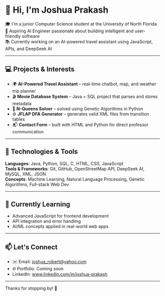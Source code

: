 # 👋 Hi, I'm Joshua Prakash

🎓 I'm a junior Computer Science student at the University of North Florida  
🤖 Aspiring AI Engineer passionate about building intelligent and user-friendly software  
📚 Currently working on an AI-powered travel assistant using JavaScript, APIs, and DeepSeek AI

---

## 💻 Projects & Interests

- 🌍 **AI-Powered Travel Assistant** – real-time chatbot, map, and weather trip planner  
- 🎬 **Movie Database System** – Java + SQL project that parses and stores metadata  
- 🤖 **N-Queens Solver** – solved using Genetic Algorithms in Python  
- ⚙️ **JFLAP DFA Generator** – generates valid XML files from transition tables  
- 📬 **Contact Form** – built with HTML and Python for direct professor communication

---

## 🔧 Technologies & Tools

**Languages**: Java, Python, SQL, C, HTML, CSS, JavaScript  
**Tools & Frameworks**: Git, GitHub, OpenStreetMap API, DeepSeek AI, MySQL, XML, JSON  
**Concepts**: Machine Learning, Natural Language Processing, Genetic Algorithms, Full-stack Web Dev

---

## 🌱 Currently Learning

- Advanced JavaScript for frontend development  
- API integration and error handling  
- AI/ML concepts applied in real-world web apps

---

## 📫 Let's Connect

- ✉️ Email: joshua_robert@yahoo.com  
- 🌐 Portfolio: Coming soon
- LinkedIn: www.linkedin.com/in/joshua-prakash

---

Thanks for stopping by! 🙌
